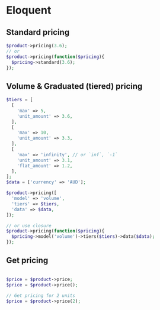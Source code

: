 # Eloquent

## Standard pricing
```php
$product->pricing(3.6);
// or
$product->pricing(function($pricing){
  $pricing->standard(3.6);
});
```

## Volume & Graduated (tiered) pricing
```php
$tiers = [
  [
    'max' => 5,
    'unit_amount' => 3.6,
  ],
  [
    'max' => 10,
    'unit_amount' => 3.3,
  ],
  [
    'max' => 'infinity', // or `inf`, `-1`
    'unit_amount' => 3.1,
    'flat_amount' => 1.2,
  ],
];
$data = ['currency' => 'AUD'];

$product->pricing([
  'model' => 'volume',
  'tiers' => $tiers,
  'data' => $data,
]);

// or use closure
$product->pricing(function($pricing){
  $pricing->model('volume')->tiers($tiers)->data($data);
});
```

## Get pricing
```php

$price = $product->price;
$price = $product->price();

// Get pricing for 2 units
$price = $product->price(2);
```

